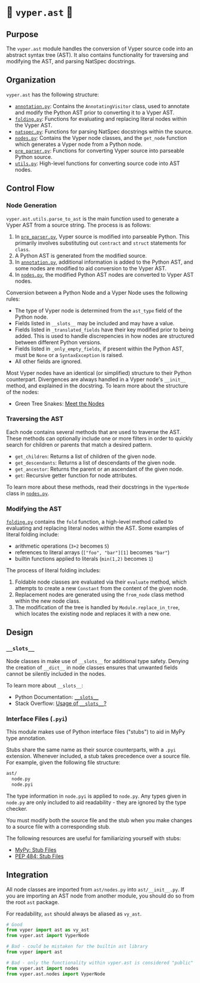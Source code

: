 # 🐍 `vyper.ast` 🐍

## Purpose

The `vyper.ast` module handles the conversion of Vyper source code into an abstract
syntax tree (AST). It also contains functionality for traversing and modifying the AST,
and parsing NatSpec docstrings.

## Organization

`vyper.ast` has the following structure:

* [`annotation.py`](annotation.py): Contains the `AnnotatingVisitor` class, used to
annotate and modify the Python AST prior to converting it to a Vyper AST.
* [`folding.py`](folding.py): Functions for evaluating and replacing literal
nodes within the Vyper AST.
* [`natspec.py`](natspec.py): Functions for parsing NatSpec docstrings within the
source.
* [`nodes.py`](nodes.py): Contains the Vyper node classes, and the `get_node`
function which generates a Vyper node from a Python node.
* [`pre_parser.py`](pre_parser.py): Functions for converting Vyper source into
parseable Python source.
* [`utils.py`](utils.py): High-level functions for converting source code into AST
nodes.

## Control Flow

### Node Generation

`vyper.ast.utils.parse_to_ast` is the main function used to generate a Vyper AST
from a source string. The process is as follows:

1. In [`pre_parser.py`](pre_parser.py), Vyper source is modified into parseable
Python. This primarily involves substituting out `contract` and `struct` statements
for `class`.
2. A Python AST is generated from the modified source.
3. In [`annotation.py`](annotation.py), additional information is added to the
Python AST, and some nodes are modified to aid conversion to the Vyper AST.
4. In [`nodes.py`](nodes.py), the modified Python AST nodes are converted to Vyper
AST nodes.

Conversion between a Python Node and a Vyper Node uses the following rules:

* The type of Vyper node is determined from the `ast_type` field of the Python node.
* Fields listed in `__slots__` may be included and may have a value.
* Fields listed in `_translated_fields` have their key modified prior to being added.
This is used to handle discrepencies in how nodes are structured between different
Python versions.
* Fields listed in `_only_empty_fields`, if present within the Python AST, must
be `None` or a `SyntaxException` is raised.
* All other fields are ignored.

Most Vyper nodes have an identical (or simplified) structure to their Python
counterpart. Divergences are always handled in a Vyper node's `__init__` method,
and explained in the docstring. To learn more about the structure of the nodes:

* Green Tree Snakes: [Meet the Nodes](https://greentreesnakes.readthedocs.io/en/latest/nodes.html)

### Traversing the AST

Each node contains several methods that are used to traverse the AST. These methods
can optionally include one or more filters in order to quickly search for children
or parents that match a desired pattern.

* `get_children`: Returns a list of children of the given node.
* `get_descendants`: Returns a list of descendants of the given node.
* `get_ancestor`: Returns the parent or an ascendant of the given node.
* `get`: Recursive getter function for node attributes.

To learn more about these methods, read their docstrings in the `VyperNode` class
in [`nodes.py`](nodes.py).

### Modifying the AST

[`folding.py`](folding.py) contains the `fold` function, a high-level method called
to evaluating and replacing literal nodes within the AST. Some examples of literal
folding include:

* arithmetic operations (`3+2` becomes `5`)
* references to literal arrays (`["foo", "bar"][1]` becomes `"bar"`)
* builtin functions applied to literals (`min(1,2)` becomes `1`)

The process of literal folding includes:

1. Foldable node classes are evaluated via their `evaluate` method, which attempts
to create a new `Constant` from the content of the given node.
2. Replacement nodes are generated using the `from_node` class method within the new
node class.
3. The modification of the tree is handled by `Module.replace_in_tree`, which locates
the existing node and replaces it with a new one.

## Design

### `__slots__`

Node classes in make use of `__slots__` for additional type safety. Denying the
creation of `__dict__` in node classes ensures that unwanted fields cannot be
silently included in the nodes.

To learn more about `__slots__`:

* Python Documentation: [`__slots__`](https://docs.python.org/3.8/reference/datamodel.html#slots)
* Stack Overflow: [Usage of `__slots__`?](https://stackoverflow.com/a/28059785/11451521)

### Interface Files (`.pyi`)

This module makes use of Python interface files ("stubs") to aid in MyPy type
annotation.

Stubs share the same name as their source counterparts, with a `.pyi` extension.
Whenever included, a stub takes precedence over a source file. For example, given
the following file structure:

```bash
ast/
  node.py
  node.pyi
```

The type information in `node.pyi` is applied to `node.py`. Any types given in
`node.py` are only included to aid readability - they are ignored by the type
checker.

You must modify both the source file and the stub when you make changes to a source
file with a corresponding stub.

The following resources are useful for familiarizing yourself with stubs:

* [MyPy: Stub Files](https://mypy.readthedocs.io/en/stable/stubs.html)
* [PEP 484: Stub Files](https://www.python.org/dev/peps/pep-0484/#stub-files)

## Integration

All node classes are imported from `ast/nodes.py` into `ast/__init__.py`. If you
are importing an AST node from another module, you should do so from the root `ast`
package.

For readability, `ast` should always be aliased as `vy_ast`.

```python
# Good
from vyper import ast as vy_ast
from vyper.ast import VyperNode

# Bad - could be mistaken for the builtin ast library
from vyper import ast

# Bad - only the functionality within vyper.ast is considered "public"
from vyper.ast import nodes
from vyper.ast.nodes import VyperNode
```
